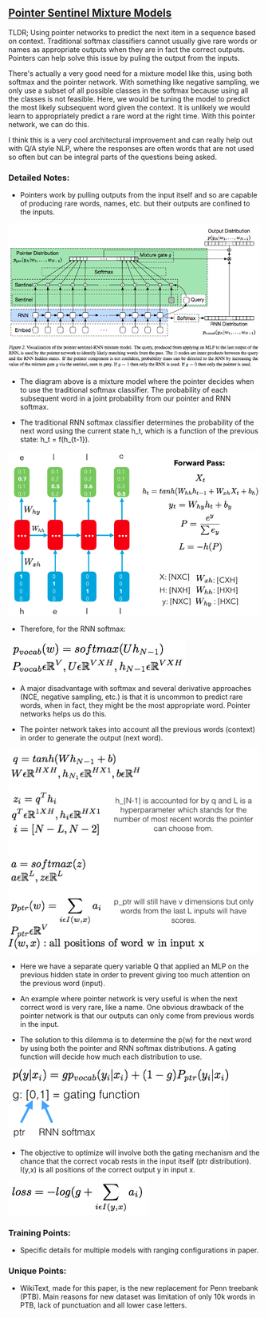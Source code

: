 ## [Pointer Sentinel Mixture Models](https://arxiv.org/abs/1609.07843)

TLDR; Using pointer networks to predict the next item in a sequence based on context. Traditional softmax classifiers cannot usually give rare words or names as appropriate outputs when they are in fact the correct outputs. Pointers can help solve this issue by puling the output from the inputs. 

There's actually a very good need for a mixture model like this, using both softmax and the pointer network. With something like negative sampling, we only use a subset of all possible classes in the softmax because using all the classes is not feasible. Here, we would be tuning the model to predict the most likely subsequent word given the context. It is unlikely we would learn to appropriately predict a rare word at the right time. With this pointer network, we can do this. 

I think this is a very cool architectural improvement and can really help out with Q/A style NLP, where the responses are often words that are not used so often but can be integral parts of the questions being asked. 

### Detailed Notes:
- Pointers work by pulling outputs from the input itself and so are capable of producing rare words, names, etc. but their outputs are confined to the inputs. 

![diagram](images/pointer_sentinel/diagram.png)

- The diagram above is a mixture model where the pointer decides when to use the traditional softmax classifier. The probability of each subsequent word in a joint probability from our pointer and RNN softmax. 

- The traditional RNN softmax classifier determines the probability of the next word using the current state h_t, which is a function of the previous state: h_t = f(h_{t-1}). 

![rnn](images/pointer_sentinel/rnn.png)

- Therefore, for the RNN softmax:

![eq1](images/pointer_sentinel/eq1.png)

- A major disadvantage with softmax and several derivative approaches (NCE, negative sampling, etc.) is that it is uncommon to predict rare words, when in fact, they might be the most appropriate word. Pointer networks helps us do this. 

- The pointer network takes into account all the previous words (context) in order to generate the output (next word). 

![eq2](images/pointer_sentinel/eq2.png)

- Here we have a separate query variable Q that applied an MLP on the previous hidden state in order to prevent giving too much attention on the previous word (input).

- An example where pointer network is very useful is when the next correct word is very rare, like a name. One obvious drawback of the pointer network is that our outputs can only come from previous words in the input. 

- The solution to this dilemma is to determine the p(w) for the next word by using both the pointer and RNN softmax distributions. A gating function will decide how much each distribution to use. 

![gating](images/pointer_sentinel/gating.png)

- The objective to optimize will involve both the gating mechanism and the chance that the correct vocab rests in the input itself (ptr distribution). I(y,x) is all positions of the correct output y in input x. 

![eq3](images/pointer_sentinel/eq3.png)

### Training Points:

- Specific details for multiple models with ranging configurations in paper.

### Unique Points:

- WikiText, made for this paper, is the new replacement for Penn treebank (PTB). Main reasons for new dataset was limitation of only 10k words in PTB, lack of punctuation and all lower case letters. 



